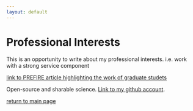 ```yaml
---
layout: default
---
```


# Professional Interests

This is an opportunity to write about my professional interests. i.e. work with a strong service component


[link to PREFIRE article highlighting the work of graduate studets](https://prefire.ssec.wisc.edu/news/2022/04/06/scientific.html)

Open-source and sharable science. [Link to my github account](https://github.com/jshaw35).

[return to main page](./)